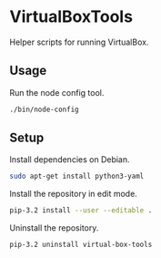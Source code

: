 # VirtualBoxTools

Helper scripts for running VirtualBox.


## Usage

Run the node config tool.

```sh
./bin/node-config
```


## Setup

Install dependencies on Debian.

```sh
sudo apt-get install python3-yaml
```

Install the repository in edit mode.

```sh
pip-3.2 install --user --editable .
```

Uninstall the repository.

```sh
pip-3.2 uninstall virtual-box-tools
```
